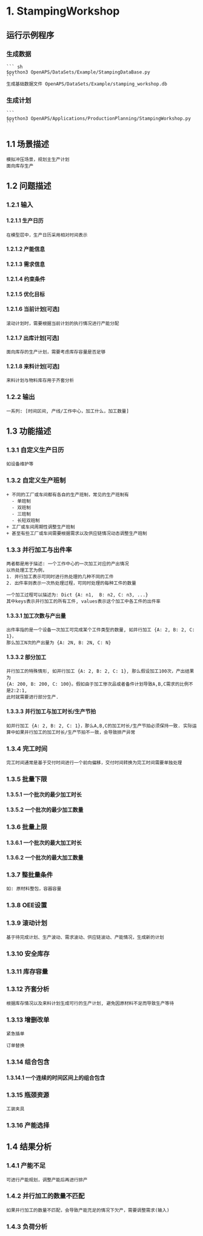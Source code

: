 # 1. StampingWorkshop

## 运行示例程序
### 生成数据
    ``` sh
    $python3 OpenAPS/DataSets/Example/StampingDataBase.py
    ```
    生成基础数据文件 OpenAPS/DataSets/Example/stamping_workshop.db

### 生成计划
    ```
    $python3 OpenAPS/Applications/ProductionPlanning/StampingWorkshop.py
    ```

## 1.1 场景描述
    模拟冲压场景，规划主生产计划
    面向库存生产

## 1.2 问题描述

### 1.2.1 输入
#### 1.2.1.1 生产日历
    在模型层中，生产日历采用相对时间表示
#### 1.2.1.2 产能信息
#### 1.2.1.3 需求信息
#### 1.2.1.4 约束条件
#### 1.2.1.5 优化目标
#### 1.2.1.6 当前计划[可选]
    滚动计划时，需要根据当前计划的执行情况进行产能分配
#### 1.2.1.7 出库计划[可选]
    面向库存的生产计划，需要考虑库存容量是否足够
#### 1.2.1.8 来料计划[可选]
    来料计划与物料库存用于齐套分析

### 1.2.2 输出
    一系列: [时间区间, 产线/工作中心，加工什么，加工数量]

## 1.3 功能描述

### 1.3.1 自定义生产日历
    如设备维护等

### 1.3.2 自定义生产班制
    + 不同的工厂或车间都有各自的生产班制，常见的生产班制有
      - 单班制
      - 双班制
      - 三班制
      - 长短双班制
    + 工厂或车间周期性调整生产班制
    + 甚至有些工厂或车间需要根据需求以及供应链情况动态调整生产班制

### 1.3.3 并行加工与出件率
    两者都是用于描述: 一个工作中心的一次加工对应的产出情况
    以热处理工艺为例，
    1. 并行加工表示可同时进行热处理的几种不同的工件
    2. 出件率则表示一次热处理过程，可同时处理的每种工件的数量

    一个加工过程可以描述为: Dict {A: n1,  B: n2, C: n3, ...}
    其中keys表示并行加工的所有工件, values表示这个加工中各工件的出件率
#### 1.3.3.1 加工次数与产出量
    出件率指的是一个设备一次加工可完成某个工件类型的数量, 如并行加工 {A: 2, B: 2, C: 1}，
    那么加工N次的产出量为 {A: 2N, B: 2N, C: N}

#### 1.3.3.2 部分加工
    并行加工的特殊情形, 如并行加工 {A: 2, B: 2, C: 1}, 那么假设加工100次，产出结果为
    {A: 200, B: 200, C: 100}。假如由于加工惨次品或者备件计划导致A,B,C需求的比例不是2:2:1,
    此时就需要进行部分生产.
    
#### 1.3.3.3 并行加工与加工时长/生产节拍
    如并行加工 {A: 2, B: 2, C: 1}，那么A,B,C的加工时长/生产节拍必须保持一致. 实际运算中如果并行加工的加工时长/生产节拍不一致，会导致排产异常

### 1.3.4 完工时间
    完工时间通常是基于交付时间进行一个前向偏移，交付时间转换为完工时间需要单独处理

### 1.3.5 批量下限
#### 1.3.5.1 一个批次的最少加工时长
#### 1.3.5.2 一个批次的最少加工数量

### 1.3.6 批量上限
#### 1.3.6.1 一个批次的最大加工时长
#### 1.3.6.2 一个批次的最大加工数量

### 1.3.7 整批量条件
    如: 原材料整包，容器容量

### 1.3.8 OEE设置

### 1.3.9 滚动计划
    基于待完成计划、生产波动、需求波动、供应链波动、产能情况，生成新的计划

### 1.3.10 安全库存

### 1.3.11 库存容量

### 1.3.12 齐套分析
    根据库存情况以及来料计划生成可行的生产计划, 避免因原材料不足而导致生产等待

### 1.3.13 增删改单
    紧急插单

    订单替换

### 1.3.14 组合包含
#### 1.3.14.1 一个连续的时间区间上的组合包含

### 1.3.15 瓶颈资源
    工装夹具

### 1.3.16 产能选择

## 1.4 结果分析
### 1.4.1 产能不足
    可进行产能规划，调整产能后再进行排产
### 1.4.2 并行加工的数量不匹配
    如果并行加工的数量不匹配，会导致产能充足的情况下欠产，需要调整需求(输入)
### 1.4.3 负荷分析
